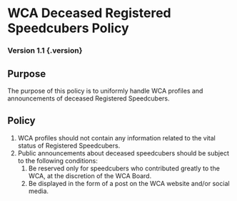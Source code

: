 # WCA Deceased Registered Speedcubers Policy

### Version 1.1 {.version}

## Purpose
The purpose of this policy is to uniformly handle WCA profiles and announcements of deceased Registered Speedcubers.

## Policy
1. WCA profiles should not contain any information related to the vital status of Registered Speedcubers.
2. Public announcements about deceased speedcubers should be subject to the following conditions:
   1. Be reserved only for speedcubers who contributed greatly to the WCA, at the discretion of the WCA Board.
   2. Be displayed in the form of a post on the WCA website and/or social media.
